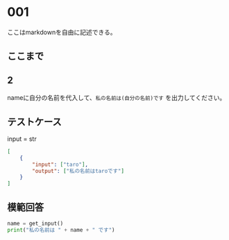 # 001

ここはmarkdownを自由に記述できる。

ここまで
---
## 2

nameに自分の名前を代入して、`私の名前は(自分の名前)です` を出力してください。

## テストケース
input = str
```json
[
	{
		"input": ["taro"],
		"output": ["私の名前はtaroです"]
	}
]
```

## 模範回答
```python
name = get_input()
print("私の名前は " + name + " です")
```